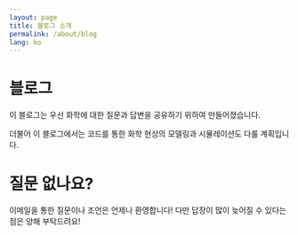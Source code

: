 ```yaml
---
layout: page
title: 블로그 소개
permalink: /about/blog
lang: ko
---
```


# 블로그

이 블로그는 우선 화학에 대한 질문과 답변을 공유하기 위하여 만들어졌습니다.

더불어 이 블로그에서는 코드를 통한 화학 현상의 모델링과 시뮬레이션도 다룰 계획입니다.

# 질문 없나요?

이메일을 통한 질문이나 조언은 언제나 환영합니다! 다만 답장이 많이 늦어질 수 있다는 점은 양해 부탁드려요!
